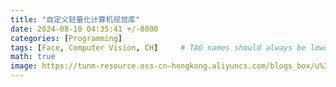 ```yaml
---
title: "自定义轻量化计算机视觉库"
date: 2024-08-10 04:35:41 +/-0800
categories: [Programming]
tags: [Face, Computer Vision, CH]     # TAG names should always be lowercase
math: true
image: https://tunm-resource.oss-cn-hongkong.aliyuncs.com/blogs_box/u%3D2454171237%2C1300750673%26fm%3D253%26fmt%3Dauto%26app%3D138%26f%3DJPEG.webp
---
```






